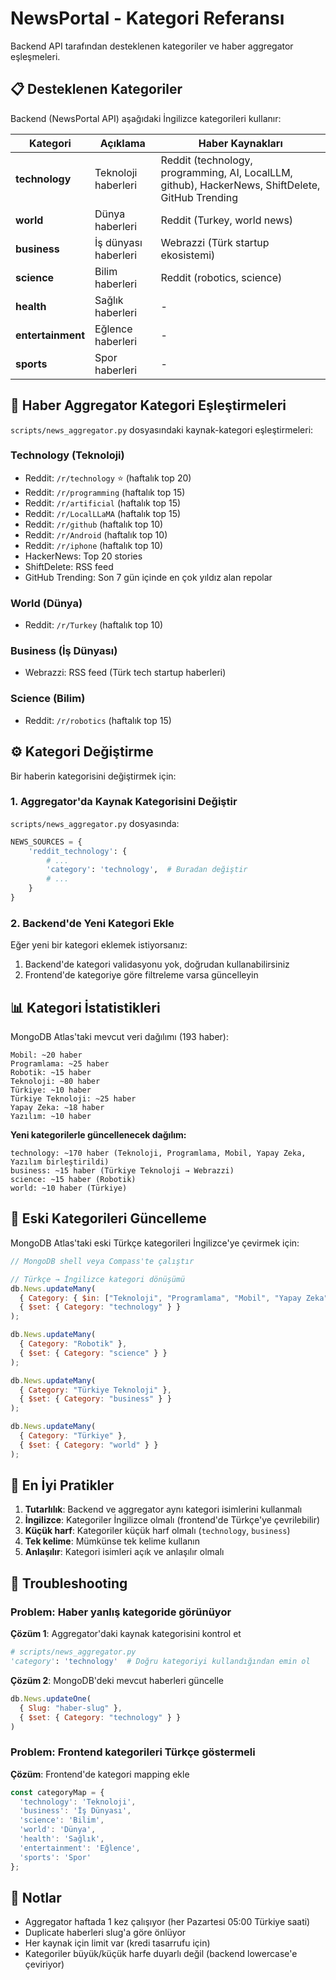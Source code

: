 # NewsPortal - Kategori Referansı

Backend API tarafından desteklenen kategoriler ve haber aggregator eşleşmeleri.

## 📋 Desteklenen Kategoriler

Backend (NewsPortal API) aşağıdaki İngilizce kategorileri kullanır:

| Kategori | Açıklama | Haber Kaynakları |
|----------|----------|------------------|
| **technology** | Teknoloji haberleri | Reddit (technology, programming, AI, LocalLLM, github), HackerNews, ShiftDelete, GitHub Trending |
| **world** | Dünya haberleri | Reddit (Turkey, world news) |
| **business** | İş dünyası haberleri | Webrazzi (Türk startup ekosistemi) |
| **science** | Bilim haberleri | Reddit (robotics, science) |
| **health** | Sağlık haberleri | - |
| **entertainment** | Eğlence haberleri | - |
| **sports** | Spor haberleri | - |

## 🔄 Haber Aggregator Kategori Eşleştirmeleri

`scripts/news_aggregator.py` dosyasındaki kaynak-kategori eşleştirmeleri:

### Technology (Teknoloji)
- Reddit: `/r/technology` ⭐ (haftalık top 20)
- Reddit: `/r/programming` (haftalık top 15)
- Reddit: `/r/artificial` (haftalık top 15)
- Reddit: `/r/LocalLLaMA` (haftalık top 15)
- Reddit: `/r/github` (haftalık top 10)
- Reddit: `/r/Android` (haftalık top 10)
- Reddit: `/r/iphone` (haftalık top 10)
- HackerNews: Top 20 stories
- ShiftDelete: RSS feed
- GitHub Trending: Son 7 gün içinde en çok yıldız alan repolar

### World (Dünya)
- Reddit: `/r/Turkey` (haftalık top 10)

### Business (İş Dünyası)
- Webrazzi: RSS feed (Türk tech startup haberleri)

### Science (Bilim)
- Reddit: `/r/robotics` (haftalık top 15)

## ⚙️ Kategori Değiştirme

Bir haberin kategorisini değiştirmek için:

### 1. Aggregator'da Kaynak Kategorisini Değiştir

`scripts/news_aggregator.py` dosyasında:

```python
NEWS_SOURCES = {
    'reddit_technology': {
        # ...
        'category': 'technology',  # Buradan değiştir
        # ...
    }
}
```

### 2. Backend'de Yeni Kategori Ekle

Eğer yeni bir kategori eklemek istiyorsanız:

1. Backend'de kategori validasyonu yok, doğrudan kullanabilirsiniz
2. Frontend'de kategoriye göre filtreleme varsa güncelleyin

## 📊 Kategori İstatistikleri

MongoDB Atlas'taki mevcut veri dağılımı (193 haber):

```
Mobil: ~20 haber
Programlama: ~25 haber
Robotik: ~15 haber
Teknoloji: ~80 haber
Türkiye: ~10 haber
Türkiye Teknoloji: ~25 haber
Yapay Zeka: ~18 haber
Yazılım: ~10 haber
```

**Yeni kategorilerle güncellenecek dağılım:**

```
technology: ~170 haber (Teknoloji, Programlama, Mobil, Yapay Zeka, Yazılım birleştirildi)
business: ~15 haber (Türkiye Teknoloji → Webrazzi)
science: ~15 haber (Robotik)
world: ~10 haber (Türkiye)
```

## 🔄 Eski Kategorileri Güncelleme

MongoDB Atlas'taki eski Türkçe kategorileri İngilizce'ye çevirmek için:

```javascript
// MongoDB shell veya Compass'te çalıştır

// Türkçe → İngilizce kategori dönüşümü
db.News.updateMany(
  { Category: { $in: ["Teknoloji", "Programlama", "Mobil", "Yapay Zeka", "Yazılım"] } },
  { $set: { Category: "technology" } }
);

db.News.updateMany(
  { Category: "Robotik" },
  { $set: { Category: "science" } }
);

db.News.updateMany(
  { Category: "Türkiye Teknoloji" },
  { $set: { Category: "business" } }
);

db.News.updateMany(
  { Category: "Türkiye" },
  { $set: { Category: "world" } }
);
```

## 🎯 En İyi Pratikler

1. **Tutarlılık**: Backend ve aggregator aynı kategori isimlerini kullanmalı
2. **İngilizce**: Kategoriler İngilizce olmalı (frontend'de Türkçe'ye çevrilebilir)
3. **Küçük harf**: Kategoriler küçük harf olmalı (`technology`, `business`)
4. **Tek kelime**: Mümkünse tek kelime kullanın
5. **Anlaşılır**: Kategori isimleri açık ve anlaşılır olmalı

## 🔧 Troubleshooting

### Problem: Haber yanlış kategoride görünüyor

**Çözüm 1**: Aggregator'daki kaynak kategorisini kontrol et
```python
# scripts/news_aggregator.py
'category': 'technology'  # Doğru kategoriyi kullandığından emin ol
```

**Çözüm 2**: MongoDB'deki mevcut haberleri güncelle
```javascript
db.News.updateOne(
  { Slug: "haber-slug" },
  { $set: { Category: "technology" } }
)
```

### Problem: Frontend kategorileri Türkçe göstermeli

**Çözüm**: Frontend'de kategori mapping ekle
```javascript
const categoryMap = {
  'technology': 'Teknoloji',
  'business': 'İş Dünyası',
  'science': 'Bilim',
  'world': 'Dünya',
  'health': 'Sağlık',
  'entertainment': 'Eğlence',
  'sports': 'Spor'
};
```

## 📝 Notlar

- Aggregator haftada 1 kez çalışıyor (her Pazartesi 05:00 Türkiye saati)
- Duplicate haberleri slug'a göre önlüyor
- Her kaynak için limit var (kredi tasarrufu için)
- Kategoriler büyük/küçük harfe duyarlı değil (backend lowercase'e çeviriyor)
